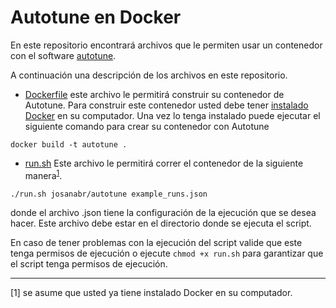 # Autotune en Docker

En este repositorio encontrará archivos que le permiten usar un contenedor con el software [autotune](https://github.com/adamcw/autotune). 

A continuación una descripción de los archivos en este repositorio.

* [Dockerfile](Dockerfile) este archivo le permitirá construir su contenedor de Autotune. Para construir este contenedor usted debe tener [instalado Docker](https://docs.docker.com/engine/installation/) en su computador. 
Una vez lo tenga instalado puede ejecutar el siguiente comando para crear su contenedor con Autotune 

```
docker build -t autotune .
```

* [run.sh](run.sh) Este archivo le permitirá correr el contenedor de la siguiente manera<sup>[1](#dockerinstalado)</sup>.

```
./run.sh josanabr/autotune example_runs.json 
```

donde el archivo .json tiene la configuración de la ejecución que se desea hacer. 
Este archivo debe estar en el directorio donde se ejecuta el script.

En caso de tener problemas con la ejecución del script valide que este tenga permisos de ejecución o ejecute `chmod +x run.sh` para garantizar que el script tenga permisos de ejecución.

---

<a name="dockerinstalado">[1]</a> se asume que usted ya tiene instalado Docker en su computador.
